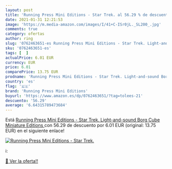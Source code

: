 ```yaml
---
layout: post
title: 'Running Press Mini Editions - Star Trek. al 56.29 % de descuento'
date: 2021-01-31 12:21:53
image: 'https://m.media-amazon.com/images/I/41+C-ISr0jL._SL200_.jpg'
comments: true
category: ofertas
author: ring
slug: '0762463651-es Running Press Mini Editions - Star Trek. Light-and-sound...'
sku: '0762463651-es'
tags: [  ]
actualPrice: 6.01 EUR
currency: EUR
price: 6.01
comparePrice: 13.75 EUR
prodname: 'Running Press Mini Editions - Star Trek. Light-and-sound Borg Cube  Miniature Editions '
country: 'es'
flag: '🇪🇸'
brand: 'Running Press Mini Editions'
buyurl: 'https://www.amazon.es/dp/0762463651/?tag=tolees-21'
descuento: '56.29'
average: '6.64315789473684'
---
```


Está [Running Press Mini Editions - Star Trek. Light-and-sound Borg Cube  Miniature Editions ](https://www.amazon.es/dp/0762463651/?tag=tolees-21) con 56.29 de descuento por 6.01 EUR (original: 13.75 EUR) en el siguiente enlace!

[![Running Press Mini Editions - Star Trek.](https://m.media-amazon.com/images/I/41+C-ISr0jL._SL200_.jpg)](https://www.amazon.es/dp/0762463651/?tag=tolees-21)

ℹ️:


[🛒 Ver la oferta!!](https://www.amazon.es/dp/0762463651/?tag=tolees-21)
